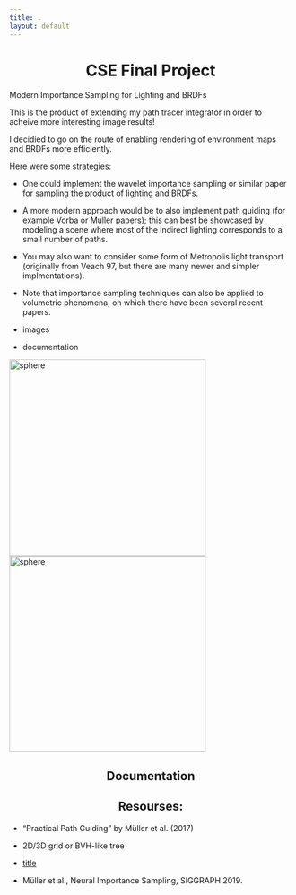 ```yaml
---
title: .
layout: default
---
```


<h1 style="text-align: center;"><strong>CSE Final Project</strong></h1>


Modern Importance Sampling for Lighting and BRDFs

This is the product of extending my path tracer integrator in order to acheive more interesting image results!

I decidied to go on the route of enabling rendering of environment maps and BRDFs more efficiently. 

Here were some strategies: 
- One could implement the wavelet importance sampling or similar paper for sampling the product of lighting and BRDFs.
- A more modern approach would be to also implement path guiding (for example Vorba or Muller papers); this can best be showcased by modeling a scene where most of the indirect lighting corresponds to a small number of paths.
- You may also want to consider some form of Metropolis light transport (originally from Veach 97, but there are many newer and simpler implmentations).
- Note that importance sampling techniques can also be applied to volumetric phenomena, on which there have been several recent papers. 

- images
- documentation

<p>
  <img src="https://github.com/user-attachments/assets/b5519dd7-de41-43b3-bb87-e03fdb158498" alt="sphere" width="350">
  <img src="https://github.com/user-attachments/assets/b5519dd7-de41-43b3-bb87-e03fdb158498" alt="sphere" width="350">
</p>

<h2 style="text-align: center;"><strong>Documentation</strong></h2>



<h2 style="text-align: center;"><strong>Resourses:</strong></h2>

- “Practical Path Guiding” by Müller et al. (2017)
- 2D/3D grid or BVH-like tree

- [title](https://www.example.com)

- Müller et al., Neural Importance Sampling, SIGGRAPH 2019.

